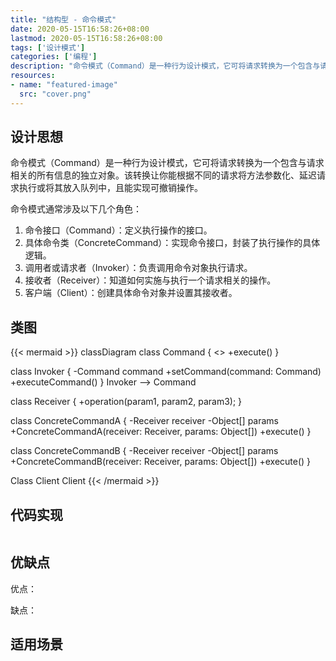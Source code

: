 ```yaml
---
title: "结构型 - 命令模式"
date: 2020-05-15T16:58:26+08:00
lastmod: 2020-05-15T16:58:26+08:00
tags: ['设计模式']
categories: ['编程']
description: "命令模式（Command）是一种行为设计模式，它可将请求转换为一个包含与请求相关的所有信息的独立对象。该转换让你能根据不同的请求将方法参数化、延迟请求执行或将其放入队列中，且能实现可撤销操作。"
resources:
- name: "featured-image"
  src: "cover.png"
---
```

<!--more-->
## 设计思想
命令模式（Command）是一种行为设计模式，它可将请求转换为一个包含与请求相关的所有信息的独立对象。该转换让你能根据不同的请求将方法参数化、延迟请求执行或将其放入队列中，且能实现可撤销操作。

命令模式通常涉及以下几个角色：
1. 命令接口（Command）：定义执行操作的接口。
2. 具体命令类（ConcreteCommand）：实现命令接口，封装了执行操作的具体逻辑。
3. 调用者或请求者（Invoker）：负责调用命令对象执行请求。
4. 接收者（Receiver）：知道如何实施与执行一个请求相关的操作。
5. 客户端（Client）：创建具体命令对象并设置其接收者。

## 类图
{{< mermaid >}}
classDiagram
  class Command {
    <<interface>>
    +execute()
  }

  class Invoker {
    -Command command
    +setCommand(command: Command)
    +executeCommand()
  }
  Invoker --> Command

  class Receiver {
    +operation(param1, param2, param3);
  }

  class ConcreteCommandA {
    -Receiver receiver
    -Object[] params
    +ConcreteCommandA(receiver: Receiver, params: Object[])
    +execute()
  }

  class ConcreteCommandB {
    -Receiver receiver
    -Object[] params
    +ConcreteCommandB(receiver: Receiver, params: Object[])
    +execute()
  }

  Class Client
  Client 
{{< /mermaid >}}

## 代码实现
```java

```

## 优缺点
优点：


缺点：


## 适用场景
